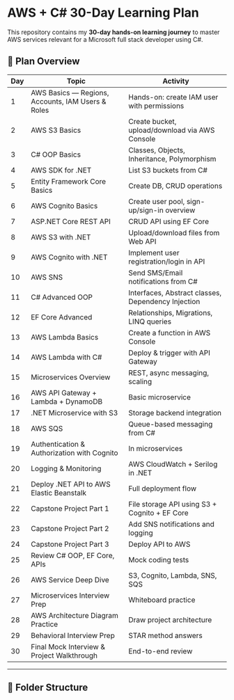 # AWS + C# 30-Day Learning Plan

This repository contains my **30-day hands-on learning journey** to master AWS services relevant for a Microsoft full stack developer using C#.

## 📅 Plan Overview

| Day | Topic | Activity |
|-----|-------|----------|
| 1 | AWS Basics — Regions, Accounts, IAM Users & Roles | Hands-on: create IAM user with permissions |
| 2 | AWS S3 Basics | Create bucket, upload/download via AWS Console |
| 3 | C# OOP Basics | Classes, Objects, Inheritance, Polymorphism |
| 4 | AWS SDK for .NET | List S3 buckets from C# |
| 5 | Entity Framework Core Basics | Create DB, CRUD operations |
| 6 | AWS Cognito Basics | Create user pool, sign-up/sign-in overview |
| 7 | ASP.NET Core REST API | CRUD API using EF Core |
| 8 | AWS S3 with .NET | Upload/download files from Web API |
| 9 | AWS Cognito with .NET | Implement user registration/login in API |
| 10 | AWS SNS | Send SMS/Email notifications from C# |
| 11 | C# Advanced OOP | Interfaces, Abstract classes, Dependency Injection |
| 12 | EF Core Advanced | Relationships, Migrations, LINQ queries |
| 13 | AWS Lambda Basics | Create a function in AWS Console |
| 14 | AWS Lambda with C# | Deploy & trigger with API Gateway |
| 15 | Microservices Overview | REST, async messaging, scaling |
| 16 | AWS API Gateway + Lambda + DynamoDB | Basic microservice |
| 17 | .NET Microservice with S3 | Storage backend integration |
| 18 | AWS SQS | Queue-based messaging from C# |
| 19 | Authentication & Authorization with Cognito | In microservices |
| 20 | Logging & Monitoring | AWS CloudWatch + Serilog in .NET |
| 21 | Deploy .NET API to AWS Elastic Beanstalk | Full deployment flow |
| 22 | Capstone Project Part 1 | File storage API using S3 + Cognito + EF Core |
| 23 | Capstone Project Part 2 | Add SNS notifications and logging |
| 24 | Capstone Project Part 3 | Deploy API to AWS |
| 25 | Review C# OOP, EF Core, APIs | Mock coding tests |
| 26 | AWS Service Deep Dive | S3, Cognito, Lambda, SNS, SQS |
| 27 | Microservices Interview Prep | Whiteboard practice |
| 28 | AWS Architecture Diagram Practice | Draw project architecture |
| 29 | Behavioral Interview Prep | STAR method answers |
| 30 | Final Mock Interview & Project Walkthrough | End-to-end review |

---

## 📂 Folder Structure
